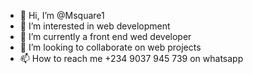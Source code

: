 - 👋 Hi, I’m @Msquare1
- 👀 I’m interested in web development
- 🌱 I’m currently a front end wed developer
- 💞️ I’m looking to collaborate on web projects
- 📫 How to reach me +234 9037 945 739 on whatsapp

<!---
Msquare1/Msquare1 is a ✨ special ✨ repository because its `README.md` (this file) appears on your GitHub profile.
You can click the Preview link to take a look at your changes.
--->
